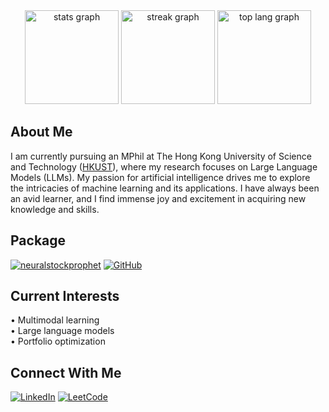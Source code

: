 <div align="center">
  <img src="https://github-readme-stats.vercel.app/api?username=lucaswychan&hide_title=false&hide_rank=true&show_icons=true&include_all_commits=true&count_private=true&disable_animations=false&theme=radical&locale=en&hide_border=false" height="150" alt="stats graph" />
  <img src="https://streak-stats.demolab.com?user=lucaswychan&locale=en&mode=daily&theme=highcontrast&hide_border=false&border_radius=5" height="150" alt="streak graph" />
  <img src="https://github-readme-stats.vercel.app/api/top-langs/?username=lucaswychan&layout=compact&theme=midnight-purple&hide_border=false&border_radius=5" height="150" alt="top lang graph" />
</div>

## About Me

I am currently pursuing an MPhil at The Hong Kong University of Science and Technology ([HKUST](https://hkust.edu.hk)), where my research focuses on Large Language Models (LLMs). My passion for artificial intelligence drives me to explore the intricacies of machine learning and its applications. I have always been an avid learner, and I find immense joy and excitement in acquiring new knowledge and skills.

## Package

[![neuralstockprophet](https://img.shields.io/pypi/v/neuralstockprophet?label=neuralstockprophet&color=blue)](https://pypi.org/project/neuralstockprophet/)
[![GitHub](https://img.shields.io/github/stars/lucaswychan/neural-stock-prophet?style=social)](https://github.com/lucaswychan/neural-stock-prophet)

## Current Interests
 
• Multimodal learning  
• Large language models  
• Portfolio optimization  

## Connect With Me

[![LinkedIn](https://img.shields.io/badge/-LinkedIn-blue?style=flat-square&logo=Linkedin&logoColor=white)](https://www.linkedin.com/in/lucas-chan-578039267)
[![LeetCode](https://img.shields.io/badge/-LeetCode-black?style=flat-square&logo=leetcode&logoColor=white)](https://leetcode.com/u/lucaswyc/)
